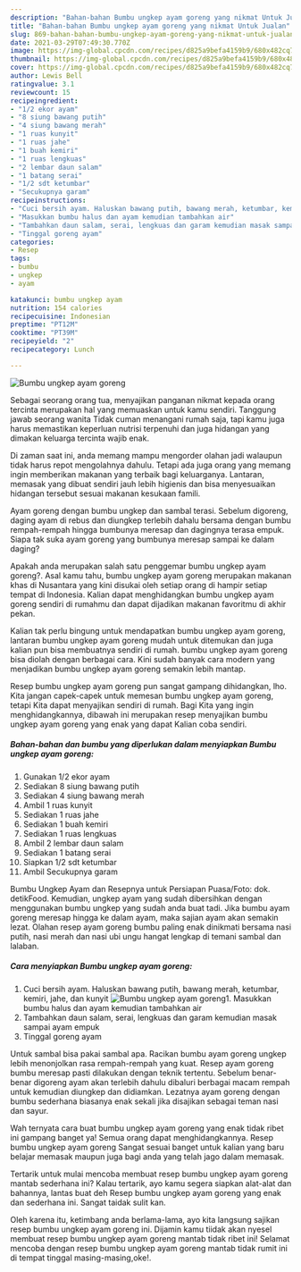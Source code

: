 ```yaml
---
description: "Bahan-bahan Bumbu ungkep ayam goreng yang nikmat Untuk Jualan"
title: "Bahan-bahan Bumbu ungkep ayam goreng yang nikmat Untuk Jualan"
slug: 869-bahan-bahan-bumbu-ungkep-ayam-goreng-yang-nikmat-untuk-jualan
date: 2021-03-29T07:49:30.770Z
image: https://img-global.cpcdn.com/recipes/d825a9befa4159b9/680x482cq70/bumbu-ungkep-ayam-goreng-foto-resep-utama.jpg
thumbnail: https://img-global.cpcdn.com/recipes/d825a9befa4159b9/680x482cq70/bumbu-ungkep-ayam-goreng-foto-resep-utama.jpg
cover: https://img-global.cpcdn.com/recipes/d825a9befa4159b9/680x482cq70/bumbu-ungkep-ayam-goreng-foto-resep-utama.jpg
author: Lewis Bell
ratingvalue: 3.1
reviewcount: 15
recipeingredient:
- "1/2 ekor ayam"
- "8 siung bawang putih"
- "4 siung bawang merah"
- "1 ruas kunyit"
- "1 ruas jahe"
- "1 buah kemiri"
- "1 ruas lengkuas"
- "2 lembar daun salam"
- "1 batang serai"
- "1/2 sdt ketumbar"
- "Secukupnya garam"
recipeinstructions:
- "Cuci bersih ayam. Haluskan bawang putih, bawang merah, ketumbar, kemiri, jahe, dan kunyit"
- "Masukkan bumbu halus dan ayam kemudian tambahkan air"
- "Tambahkan daun salam, serai, lengkuas dan garam kemudian masak sampai ayam empuk"
- "Tinggal goreng ayam"
categories:
- Resep
tags:
- bumbu
- ungkep
- ayam

katakunci: bumbu ungkep ayam 
nutrition: 154 calories
recipecuisine: Indonesian
preptime: "PT12M"
cooktime: "PT39M"
recipeyield: "2"
recipecategory: Lunch

---
```



![Bumbu ungkep ayam goreng](https://img-global.cpcdn.com/recipes/d825a9befa4159b9/680x482cq70/bumbu-ungkep-ayam-goreng-foto-resep-utama.jpg)

Sebagai seorang orang tua, menyajikan panganan nikmat kepada orang tercinta merupakan hal yang memuaskan untuk kamu sendiri. Tanggung jawab seorang  wanita Tidak cuman menangani rumah saja, tapi kamu juga harus memastikan keperluan nutrisi terpenuhi dan juga hidangan yang dimakan keluarga tercinta wajib enak.

Di zaman  saat ini, anda memang mampu mengorder olahan jadi walaupun tidak harus repot mengolahnya dahulu. Tetapi ada juga orang yang memang ingin memberikan makanan yang terbaik bagi keluarganya. Lantaran, memasak yang dibuat sendiri jauh lebih higienis dan bisa menyesuaikan hidangan tersebut sesuai makanan kesukaan famili. 

Ayam goreng dengan bumbu ungkep dan sambal terasi. Sebelum digoreng, daging ayam di rebus dan diungkep terlebih dahalu bersama dengan bumbu rempah-rempah hingga bumbunya meresap dan dagingnya terasa empuk. Siapa tak suka ayam goreng yang bumbunya meresap sampai ke dalam daging?

Apakah anda merupakan salah satu penggemar bumbu ungkep ayam goreng?. Asal kamu tahu, bumbu ungkep ayam goreng merupakan makanan khas di Nusantara yang kini disukai oleh setiap orang di hampir setiap tempat di Indonesia. Kalian dapat menghidangkan bumbu ungkep ayam goreng sendiri di rumahmu dan dapat dijadikan makanan favoritmu di akhir pekan.

Kalian tak perlu bingung untuk mendapatkan bumbu ungkep ayam goreng, lantaran bumbu ungkep ayam goreng mudah untuk ditemukan dan juga kalian pun bisa membuatnya sendiri di rumah. bumbu ungkep ayam goreng bisa diolah dengan berbagai cara. Kini sudah banyak cara modern yang menjadikan bumbu ungkep ayam goreng semakin lebih mantap.

Resep bumbu ungkep ayam goreng pun sangat gampang dihidangkan, lho. Kita jangan capek-capek untuk memesan bumbu ungkep ayam goreng, tetapi Kita dapat menyajikan sendiri di rumah. Bagi Kita yang ingin menghidangkannya, dibawah ini merupakan resep menyajikan bumbu ungkep ayam goreng yang enak yang dapat Kalian coba sendiri.

<!--inarticleads1-->

##### Bahan-bahan dan bumbu yang diperlukan dalam menyiapkan Bumbu ungkep ayam goreng:

1. Gunakan 1/2 ekor ayam
1. Sediakan 8 siung bawang putih
1. Sediakan 4 siung bawang merah
1. Ambil 1 ruas kunyit
1. Sediakan 1 ruas jahe
1. Sediakan 1 buah kemiri
1. Sediakan 1 ruas lengkuas
1. Ambil 2 lembar daun salam
1. Sediakan 1 batang serai
1. Siapkan 1/2 sdt ketumbar
1. Ambil Secukupnya garam


Bumbu Ungkep Ayam dan Resepnya untuk Persiapan Puasa/Foto: dok. detikFood. Kemudian, ungkep ayam yang sudah dibersihkan dengan menggunakan bumbu ungkep yang sudah anda buat tadi. Jika bumbu ayam goreng meresap hingga ke dalam ayam, maka sajian ayam akan semakin lezat. Olahan resep ayam goreng bumbu paling enak dinikmati bersama nasi putih, nasi merah dan nasi ubi ungu hangat lengkap di temani sambal dan lalaban. 

<!--inarticleads2-->

##### Cara menyiapkan Bumbu ungkep ayam goreng:

1. Cuci bersih ayam. Haluskan bawang putih, bawang merah, ketumbar, kemiri, jahe, dan kunyit
<img src="https://img-global.cpcdn.com/steps/7fb95cf4edc30b64/160x128cq70/bumbu-ungkep-ayam-goreng-langkah-memasak-1-foto.jpg" alt="Bumbu ungkep ayam goreng">1. Masukkan bumbu halus dan ayam kemudian tambahkan air
1. Tambahkan daun salam, serai, lengkuas dan garam kemudian masak sampai ayam empuk
1. Tinggal goreng ayam


Untuk sambal bisa pakai sambal apa. Racikan bumbu ayam goreng ungkep lebih menonjolkan rasa rempah-rempah yang kuat. Resep ayam goreng bumbu meresap pasti dilakukan dengan teknik tertentu. Sebelum benar-benar digoreng ayam akan terlebih dahulu dibaluri berbagai macam rempah untuk kemudian diungkep dan didiamkan. Lezatnya ayam goreng dengan bumbu sederhana biasanya enak sekali jika disajikan sebagai teman nasi dan sayur. 

Wah ternyata cara buat bumbu ungkep ayam goreng yang enak tidak ribet ini gampang banget ya! Semua orang dapat menghidangkannya. Resep bumbu ungkep ayam goreng Sangat sesuai banget untuk kalian yang baru belajar memasak maupun juga bagi anda yang telah jago dalam memasak.

Tertarik untuk mulai mencoba membuat resep bumbu ungkep ayam goreng mantab sederhana ini? Kalau tertarik, ayo kamu segera siapkan alat-alat dan bahannya, lantas buat deh Resep bumbu ungkep ayam goreng yang enak dan sederhana ini. Sangat taidak sulit kan. 

Oleh karena itu, ketimbang anda berlama-lama, ayo kita langsung sajikan resep bumbu ungkep ayam goreng ini. Dijamin kamu tiidak akan nyesel membuat resep bumbu ungkep ayam goreng mantab tidak ribet ini! Selamat mencoba dengan resep bumbu ungkep ayam goreng mantab tidak rumit ini di tempat tinggal masing-masing,oke!.

